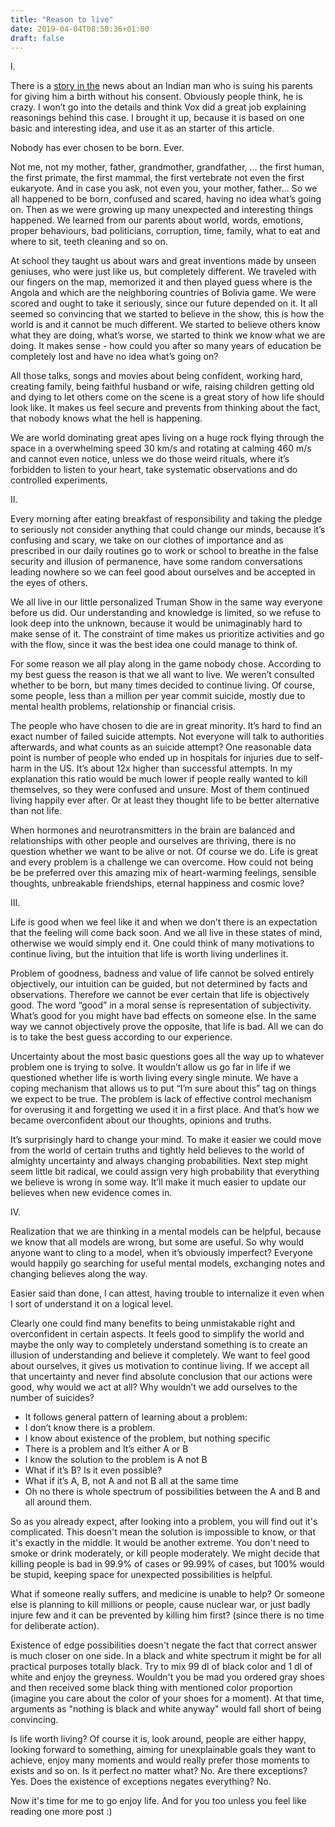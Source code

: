 ```yaml
---
title: "Reason to live"
date: 2019-04-04T08:50:36+01:00
draft: false
---
```


I.

There is a [story in the](https://www.vox.com/future-perfect/2019/2/7/18215586/india-man-suing-parents-giving-birth-antinatalism-raphael-samuel) news about an Indian man who is suing his parents for giving him a birth without his consent. Obviously people think, he is crazy. I won’t go into the details and think Vox did a great job explaining reasonings behind this case. I brought it up, because it is based on one basic and interesting idea, and use it as an starter of this article. 

Nobody has ever chosen to be born. Ever. 

Not me, not my mother, father, grandmother, grandfather, ... the first human, the first primate, the first mammal, the first vertebrate not even the first eukaryote. And in case you ask, not even you, your mother, father... So we all happened to be born, confused and scared, having no idea what’s going on. Then as we were growing up many unexpected and interesting things happened. We learned from our parents about world, words, emotions, proper behaviours, bad politicians, corruption, time, family, what to eat and where to sit, teeth cleaning and so on.

At school they taught us about wars and great inventions made by unseen geniuses, who were just like us, but completely different. We traveled with our fingers on the map, memorized it and then played guess where is the Angola and which are the neighboring countries of Bolivia game. We were scored and ought to take it seriously, since our future depended on it. It all seemed so convincing that we started to believe in the show, this is how the world is and it cannot be much different. We started to believe others know what they are doing, what’s worse, we started to think we know what we are doing. It makes sense - how could you after so many years of education be completely lost and have no idea what’s going on?

All those talks, songs and movies about being confident, working hard, creating family, being faithful husband or wife, raising children getting old and dying to let others come on the scene is a great story of how life should look like. It makes us feel secure and prevents from thinking about the fact, that nobody knows what the hell is happening. 

We are world dominating great apes living on a huge rock flying through the space in a overwhelming speed 30 km/s and rotating at calming 460 m/s and cannot even notice, unless we do those weird rituals, where it’s forbidden to listen to your heart, take systematic observations and do controlled experiments. 

II.

Every morning after eating breakfast of responsibility and taking the pledge to seriously not consider anything that could change our minds, because it’s confusing and scary, we take on our clothes of importance and as prescribed in our daily routines go to work or school to breathe in the false security and illusion of permanence, have some random conversations leading nowhere so we can feel good about ourselves and be accepted in the eyes of others.

We all live in our little personalized Truman Show in the same way everyone before us did. Our understanding and knowledge is limited, so we refuse to look deep into the unknown, because it would be unimaginably hard to make sense of it. The constraint of time makes us prioritize activities and go with the flow, since it was the best idea one could manage to think of.

For some reason we all play along in the game nobody chose. According to my best guess the reason is that we all want to live. We weren’t consulted whether to be born, but many times decided to continue living. Of course, some people, less than a million per year commit suicide, mostly due to mental health problems, relationship or financial crisis. 

The people who have chosen to die are in great minority. It’s hard to find an exact number of failed suicide attempts. Not everyone will talk to authorities afterwards, and what counts as an suicide attempt? One reasonable data point is number of people who ended up in hospitals for injuries due to self-harm in the US. It’s about 12x higher than successful attempts. In my explanation this ratio would be much lower if people really wanted to kill themselves, so they were confused and unsure. Most of them continued living happily ever after. Or at least they thought life to be better alternative than not life.

When hormones and neurotransmitters in the brain are balanced and relationships with other people and ourselves are thriving, there is no question whether we want to be alive or not. Of course we do. Life is great and every problem is a challenge we can overcome. How could not being be be preferred over this amazing mix of heart-warming feelings, sensible thoughts, unbreakable friendships, eternal happiness and cosmic love?

III.

Life is good when we feel like it and when we don’t there is an expectation that the feeling will come back soon. And we all live in these states of mind, otherwise we would simply end it. One could think of many motivations to continue living, but the intuition that life is worth living underlines it.

Problem of goodness, badness and value of life cannot be solved entirely objectively, our intuition can be guided, but not determined by facts and observations. Therefore we cannot be ever certain that life is objectively good. The word “good” in a moral sense is representation of subjectivity. What’s good for you might have bad effects on someone else. In the same way we cannot objectively prove the opposite, that life is bad. All we can do is to take the best guess according to our experience.

Uncertainty about the most basic questions goes all the way up to whatever problem one is trying to solve. It wouldn’t allow us go far in life if we questioned whether life is worth living every single minute. We have a coping mechanism that allows us to put “I’m sure about this” tag on things we expect to be true. The problem is lack of effective control mechanism for overusing it and forgetting we used it in a first place. And that’s how we became overconfident about our thoughts, opinions and truths. 

It’s surprisingly hard to change your mind. To make it easier we could move from the world of certain truths and tightly held believes to the world of almighty uncertainty and always changing probabilities. Next step might seem little bit radical, we could assign very high probability that everything we believe is wrong in some way. It’ll make it much easier to update our believes when new evidence comes in. 

IV. 

Realization that we are thinking in a mental models can be helpful, because we know that all models are wrong, but some are useful. So why would anyone want to cling to a model, when it’s obviously imperfect? Everyone would happily go searching for useful mental models, exchanging notes and changing believes along the way. 

Easier said than done, I can attest, having trouble to internalize it even when I sort of understand it on a logical level.

Clearly one could find many benefits to being unmistakable right and overconfident in certain aspects. It feels good to simplify the world and maybe the only way to completely understand something is to create an illusion of understanding and believe it completely. We want to feel good about ourselves, it gives us motivation to continue living. If we accept all that uncertainty and never find absolute conclusion that our actions were good, why would we act at all? Why wouldn’t we add ourselves to the number of suicides?

- It follows general pattern of learning about a problem:
- I don’t know there is a problem. 
- I know about existence of the problem, but nothing specific
- There is a problem and It’s either A or B
- I know the solution to the problem is A not B
- What if it’s B? Is it even possible?
- What if it’s A, B, not A and not B all at the same time
- Oh no there is whole spectrum of possibilities between the A and B and all around them.

So as you already expect, after looking into a problem, you will find out it's complicated. This doesn't mean the solution is impossible to know, or that it's exactly in the middle. It would be another extreme. You don't need to smoke or drink moderately, or kill people moderately. We might decide that killing people is bad in 99.9% of cases or 99.99% of cases, but 100% would be stupid, keeping space for unexpected possibilities is helpful. 

What if someone really suffers, and medicine is unable to help? Or someone else is planning to kill millions or people, cause nuclear war, or just badly injure few and it can be prevented by killing him first? (since there is no time for deliberate action). 

Existence of edge possibilities doesn't negate the fact that correct answer is much closer on one side. In a black and white spectrum it might be for all practical purposes totally black. Try to mix 99 dl of black color and 1 dl of white and enjoy the greyness. Wouldn't you be mad you ordered gray shoes and then received some black thing with mentioned color proportion (imagine you care about the color of your shoes for a moment). At that time, arguments as "nothing is black and white anyway" would fall short of being convincing. 

Is life worth living? Of course it is, look around, people are either happy, looking forward to something, aiming for unexplainable goals they want to achieve, enjoy many moments and would really prefer those moments to exists and so on. Is it perfect no matter what? No. Are there exceptions? Yes. Does the existence of exceptions negates everything? No. 

Now it's time for me to go enjoy life. And for you too unless you feel like reading one more post :)